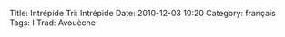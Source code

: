 Title: Intrépide
 Tri: Intrépide
 Date: 2010-12-03 10:20
 Category: français
 Tags: I
 Trad: Avouèche
 